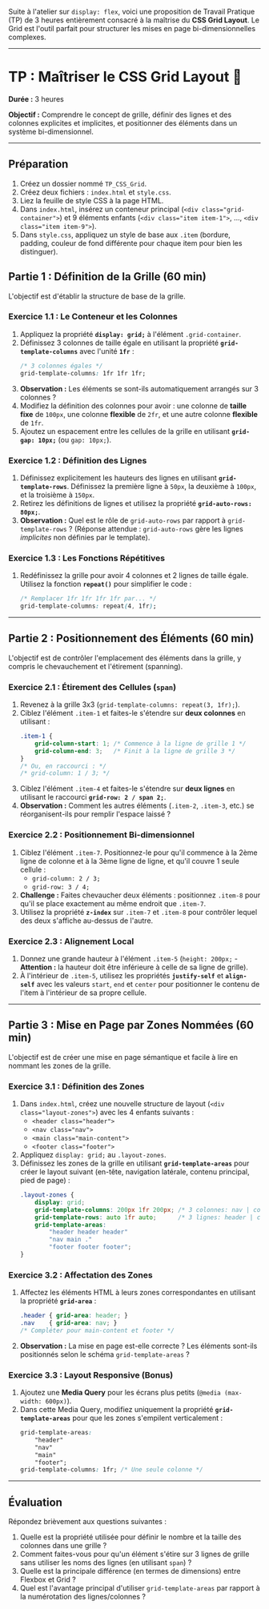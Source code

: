 Suite à l'atelier sur `display: flex`, voici une proposition de Travail Pratique (TP) de 3 heures entièrement consacré à la maîtrise du **CSS Grid Layout**. Le Grid est l'outil parfait pour structurer les mises en page bi-dimensionnelles complexes.

-----

# TP : Maîtriser le CSS Grid Layout 🧱

**Durée :** 3 heures

**Objectif :** Comprendre le concept de grille, définir des lignes et des colonnes explicites et implicites, et positionner des éléments dans un système bi-dimensionnel.

-----

## Préparation

1.  Créez un dossier nommé `TP_CSS_Grid`.
2.  Créez deux fichiers : `index.html` et `style.css`.
3.  Liez la feuille de style CSS à la page HTML.
4.  Dans `index.html`, insérez un conteneur principal (`<div class="grid-container">`) et 9 éléments enfants (`<div class="item item-1">`, ..., `<div class="item item-9">`).
5.  Dans `style.css`, appliquez un style de base aux `.item` (bordure, padding, couleur de fond différente pour chaque item pour bien les distinguer).

## Partie 1 : Définition de la Grille (60 min)

L'objectif est d'établir la structure de base de la grille.

### Exercice 1.1 : Le Conteneur et les Colonnes

1.  Appliquez la propriété **`display: grid;`** à l'élément `.grid-container`.
2.  Définissez 3 colonnes de taille égale en utilisant la propriété **`grid-template-columns`** avec l'unité **`1fr`** :
    ```css
    /* 3 colonnes égales */
    grid-template-columns: 1fr 1fr 1fr;
    ```
3.  **Observation :** Les éléments se sont-ils automatiquement arrangés sur 3 colonnes ?
4.  Modifiez la définition des colonnes pour avoir : une colonne de **taille fixe** de `100px`, une colonne **flexible** de `2fr`, et une autre colonne **flexible** de `1fr`.
5.  Ajoutez un espacement entre les cellules de la grille en utilisant **`grid-gap: 10px;`** (ou `gap: 10px;`).

### Exercice 1.2 : Définition des Lignes

1.  Définissez explicitement les hauteurs des lignes en utilisant **`grid-template-rows`**. Définissez la première ligne à `50px`, la deuxième à `100px`, et la troisième à `150px`.
2.  Retirez les définitions de lignes et utilisez la propriété **`grid-auto-rows: 80px;`**.
3.  **Observation :** Quel est le rôle de `grid-auto-rows` par rapport à `grid-template-rows` ? (Réponse attendue : `grid-auto-rows` gère les lignes *implicites* non définies par le template).

### Exercice 1.3 : Les Fonctions Répétitives

1.  Redéfinissez la grille pour avoir 4 colonnes et 2 lignes de taille égale. Utilisez la fonction **`repeat()`** pour simplifier le code :
    ```css
    /* Remplacer 1fr 1fr 1fr 1fr par... */
    grid-template-columns: repeat(4, 1fr);
    ```

-----

## Partie 2 : Positionnement des Éléments (60 min)

L'objectif est de contrôler l'emplacement des éléments dans la grille, y compris le chevauchement et l'étirement (spanning).

### Exercice 2.1 : Étirement des Cellules (`span`)

1.  Revenez à la grille 3x3 (`grid-template-columns: repeat(3, 1fr);`).
2.  Ciblez l'élément `.item-1` et faites-le s'étendre sur **deux colonnes** en utilisant :
    ```css
    .item-1 {
        grid-column-start: 1; /* Commence à la ligne de grille 1 */
        grid-column-end: 3;   /* Finit à la ligne de grille 3 */
    }
    /* Ou, en raccourci : */
    /* grid-column: 1 / 3; */
    ```
3.  Ciblez l'élément `.item-4` et faites-le s'étendre sur **deux lignes** en utilisant le raccourci **`grid-row: 2 / span 2;`**.
4.  **Observation :** Comment les autres éléments (`.item-2`, `.item-3`, etc.) se réorganisent-ils pour remplir l'espace laissé ?

### Exercice 2.2 : Positionnement Bi-dimensionnel

1.  Ciblez l'élément `.item-7`. Positionnez-le pour qu'il commence à la 2ème ligne de colonne et à la 3ème ligne de ligne, et qu'il couvre 1 seule cellule :
      * `grid-column: 2 / 3;`
      * `grid-row: 3 / 4;`
2.  **Challenge :** Faites chevaucher deux éléments : positionnez `.item-8` pour qu'il se place exactement au même endroit que `.item-7`.
3.  Utilisez la propriété **`z-index`** sur `.item-7` et `.item-8` pour contrôler lequel des deux s'affiche au-dessus de l'autre.

### Exercice 2.3 : Alignement Local

1.  Donnez une grande hauteur à l'élément `.item-5` (`height: 200px;` - **Attention :** la hauteur doit être inférieure à celle de sa ligne de grille).
2.  À l'intérieur de `.item-5`, utilisez les propriétés **`justify-self`** et **`align-self`** avec les valeurs `start`, `end` et `center` pour positionner le contenu de l'item à l'intérieur de sa propre cellule.

-----

## Partie 3 : Mise en Page par Zones Nommées (60 min)

L'objectif est de créer une mise en page sémantique et facile à lire en nommant les zones de la grille.

### Exercice 3.1 : Définition des Zones

1.  Dans `index.html`, créez une nouvelle structure de layout (`<div class="layout-zones">`) avec les 4 enfants suivants :
      * `<header class="header">`
      * `<nav class="nav">`
      * `<main class="main-content">`
      * `<footer class="footer">`
2.  Appliquez `display: grid;` au `.layout-zones`.
3.  Définissez les zones de la grille en utilisant **`grid-template-areas`** pour créer le layout suivant (en-tête, navigation latérale, contenu principal, pied de page) :
    ```css
    .layout-zones {
        display: grid;
        grid-template-columns: 200px 1fr 200px; /* 3 colonnes: nav | contenu | vide */
        grid-template-rows: auto 1fr auto;      /* 3 lignes: header | contenu | footer */
        grid-template-areas:
            "header header header"
            "nav main ."
            "footer footer footer";
    }
    ```

### Exercice 3.2 : Affectation des Zones

1.  Affectez les éléments HTML à leurs zones correspondantes en utilisant la propriété **`grid-area`** :
    ```css
    .header { grid-area: header; }
    .nav    { grid-area: nav; }
    /* Compléter pour main-content et footer */
    ```
2.  **Observation :** La mise en page est-elle correcte ? Les éléments sont-ils positionnés selon le schéma `grid-template-areas` ?

### Exercice 3.3 : Layout Responsive (Bonus)

1.  Ajoutez une **Media Query** pour les écrans plus petits (`@media (max-width: 600px)`).
2.  Dans cette Media Query, modifiez uniquement la propriété **`grid-template-areas`** pour que les zones s'empilent verticalement :
    ```css
    grid-template-areas:
        "header"
        "nav"
        "main"
        "footer";
    grid-template-columns: 1fr; /* Une seule colonne */
    ```

-----

## Évaluation

Répondez brièvement aux questions suivantes :

1.  Quelle est la propriété utilisée pour définir le nombre et la taille des colonnes dans une grille ?
2.  Comment faites-vous pour qu'un élément s'étire sur 3 lignes de grille sans utiliser les noms des lignes (en utilisant `span`) ?
3.  Quelle est la principale différence (en termes de dimensions) entre Flexbox et Grid ?
4.  Quel est l'avantage principal d'utiliser `grid-template-areas` par rapport à la numérotation des lignes/colonnes ?